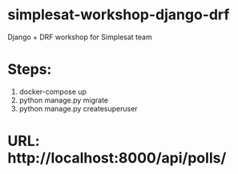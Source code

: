 # simplesat-workshop-django-drf
Django + DRF workshop for Simplesat team

# Steps:
1. docker-compose up
2. python manage.py migrate
3. python manage.py createsuperuser

# URL: http://localhost:8000/api/polls/
